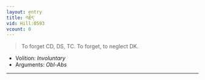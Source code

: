 ```yaml
---
layout: entry
title: བརྗེད་
vid: Hill:0593
vcount: 0
---
```

> To forget CD, DS, TC\. To forget, to neglect DK\.

* Volition: _Involuntary_
* Arguments: _Obl-Abs_

---

